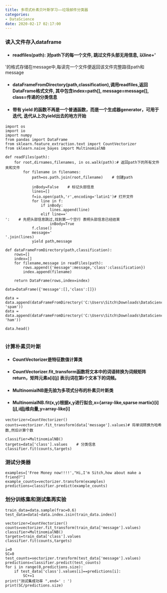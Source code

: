 ```yaml
---
title: 多项式朴素贝叶斯学习——垃圾邮件分类器
categories:
- DataScience
date: 2020-02-17 02:17:00
---
```

###    读入文件存入dataframe
- ####     readfiles(path): 对path下的每一个文件, 跳过文件头部无用信息, 以line+'
'的格式存储在message中,每读完一个文件便返回该文件完整路径path和message
- ####     dataFrameFromDirectory(path,classification),调用readfiles,返回DataFrame格式文件, 其中包含index=path[], message=message[], class=传递的分类信息
- ####     带有 yield 的函数不再是一个普通函数，而是一个生成器generator，可用于迭代, 迭代从上次yield出去的地方开始
```
import os
import io
import numpy
from pandas import DataFrame
from sklearn.feature_extraction.text import CountVectorizer
from sklearn.naive_bayes import MultinomialNB

def readFiles(path):
    for root,dirnames,filenames, in os.walk(path):# 返回path下的所有文件夹和文件
        for filename in filenames:
            path=os.path.join(root,filename)    # 创建path

            inBody=False    # 标记头部信息
            lines=[]
            f=io.open(path,'r',encoding='latin1')# 打开文件
            for line in f:
                if inBody:
                    lines.append(line)
                elif line=='
':    # 先把头部信息跳过,找到第一个空行 表明头部信息已经结束
                    inBody=True
            f.close()
            message='
'.join(lines)
            yield path,message

def dataFrameFromDirectory(path,classification):
    rows=[]
    index=[]
    for filename,message in readFiles(path):
        rows.append({'message':message,'class':classification})
        index.append(filename)

    return DataFrame(rows,index=index)

data=DataFrame({'message':[],'class':[]})

data = data.append(dataFrameFromDirectory('C:\Users\Sitch\Downloads\DataScienceCourse\emails\spam', 'spam'))
data = data.append(dataFrameFromDirectory('C:\Users\Sitch\Downloads\DataScienceCourse\emails\ham', 'ham'))

data.head()


```
###    计算朴素贝叶斯
- ####     CountVectorizer是特征数值计算类
- ####     CountVectorizer.fit_transform函数将文本中的词语转换为词频矩阵return，矩阵元素a\[i\]\[j\] 表示j词在第i个文本下的词频。
- ####     MultinomialNB是先验为多项式分布的朴素贝叶斯类
- ####     MultinomialNB.fit(x,y)根据x,y进行拟合,x={array-like,sparse martix}\[i]\[j],i组j维向量,y=array-like\[i]
```
vectorizer=CountVectorizer()
counts=vectorizer.fit_transform(data['message'].values)# 将单词转换为哈希数,然后计算个数

classifier=MultinomialNB()
targets=data['class'].values    # 分类信息
classifier.fit(counts,targets)

```
###    测试分类器
```
examples=['Free Money now!!!!',"Hi,I'm Sitch,how about make a friend?"]
example_counts=vectorizer.transform(examples)
predictions=classifier.predict(example_counts)
```
###    划分训练集和测试集再实验
```
train_data=data.sample(frac=0.6)
test_data=data[~data.index.isin(train_data.index)]

vectorizer=CountVectorizer()
counts=vectorizer.fit_transform(train_data['message'].values)
classifier=MultinomialNB()
targets=train_data['class'].values
classifier.fit(counts,targets)

i=0
SC=0
test_counts=vectorizer.transform(test_data['message'].values)
predictions=classifier.predict(test_counts)
for i in range(0,predictions.size):
    if test_data['class'].values[i]==predictions[i]:
        SC+=1
print("测试集成功率 ",end=' : ')
print(SC/predictions.size)
```
